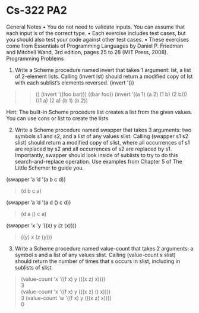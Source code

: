 # Cs-322 PA2

General Notes
• You do not need to validate inputs. You can assume that each input is of the correct type.
• Each exercise includes test cases, but you should also test your code against other test cases.
• These exercises come from Essentials of Programming Languages by Daniel P. Friedman and
Mitchell Wand, 3rd edition, pages 25 to 28 (MIT Press, 2008).
Programming Problems
1. Write a Scheme procedure named invert that takes 1 argument: lst, a list of 2-element lists.
Calling (invert lst) should return a modified copy of lst with each sublist’s elements reversed.
(invert ’())
>>()
(invert ’((foo bar)))
>((bar foo))
(invert ’((a 1) (a 2) (1 b) (2 b)))
>((1 a) (2 a) (b 1) (b 2))

Hint: The built-in Scheme procedure list creates a list from the given values. You can use cons
or list to create the lists.

2. Write a Scheme procedure named swapper that takes 3 arguments: two symbols s1 and s2, and a
list of any values slist. Calling (swapper s1 s2 slist) should return a modified copy of slist,
where all occurrences of s1 are replaced by s2 and all occurrences of s2 are replaced by s1.
Importantly, swapper should look inside of sublists to try to do this search-and-replace operation.
Use examples from Chapter 5 of The Little Schemer to guide you.

(swapper ’a ’d ’(a b c d))
>(d b c a)

(swapper ’a ’d ’(a d () c d))
>(d a () c a)

(swapper ’x ’y ’((x) y (z (x))))
>((y) x (z (y)))

3. Write a Scheme procedure named value-count that takes 2 arguments: a symbol s and a list
of any values slist. Calling (value-count s slist) should return the number of times that s
occurs in slist, including in sublists of slist.
>(value-count ’x ’((f x) y (((x z) x)))) \
3 \
(value-count ’x ’((f x) y (((x z) () x)))) \
3
(value-count ’w ’((f x) y (((x z) x)))) \
0